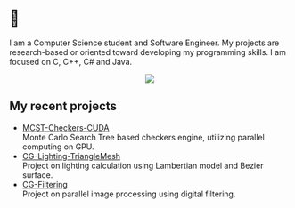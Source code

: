 # 👋

I am a Computer Science student and Software Engineer. My projects are research-based or oriented toward developing my programming skills. I am focused on C, C++, C# and Java.

<p align="center">
  <img align="center" src="https://github-readme-stats.vercel.app/api/top-langs/?username=macinn&layout=compact&theme=radical" />
</p>

## My recent projects
- [MCST-Checkers-CUDA](https://github.com/macinn/MCST-Checkers-CUDA) <br>
  Monte Carlo Search Tree based checkers engine, utilizing parallel computing on GPU.
- [CG-Lighting-TriangleMesh](https://github.com/macinn/CG-Lighting-TriangleMesh) <br>
  Project on lighting calculation using Lambertian model and Bezier surface.
- [CG-Filtering](https://github.com/macinn/CG-Filtering) <br>
  Project on parallel image processing using digital filtering.
